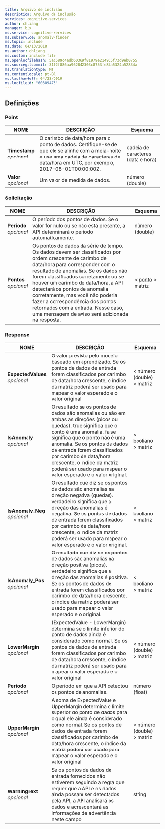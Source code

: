 ```yaml
---
title: Arquivo de inclusão
description: Arquivo de inclusão
services: cognitive-services
author: chliang
manager: bix
ms.service: cognitive-services
ms.subservice: anomaly-finder
ms.topic: include
ms.date: 04/13/2018
ms.author: chliang
ms.custom: include file
ms.openlocfilehash: 5ad589c4adb60369f81979e214935f73d9eb0755
ms.sourcegitcommit: 3102f886aa962842303c8753fe8fa5324a52834a
ms.translationtype: MT
ms.contentlocale: pt-BR
ms.lasthandoff: 04/23/2019
ms.locfileid: "60309475"
---
```

<a name="definitions"></a>
## <a name="definitions"></a>Definições

<a name="point"></a>
### <a name="point"></a>Point

|NOME|DESCRIÇÃO|Esquema|
|---|---|---|
|**Timestamp**  <br>*opcional*|O carimbo de data/hora para o ponto de dados. Certifique-se de que ele se alinhe com a meia-noite e use uma cadeia de caracteres de data/hora em UTC, por exemplo, 2017-08-01T00:00:00Z.|cadeia de caracteres (data e hora)|
|**Valor**  <br>*opcional*|Um valor de medida de dados.|número (double)|


<a name="request"></a>
### <a name="request"></a>Solicitação

|NOME|DESCRIÇÃO|Esquema|
|---|---|---|
|**Período**  <br>*opcional*|O período dos pontos de dados. Se o valor for nulo ou se não está presente, a API determinará o período automaticamente.|número (double)|
|**Pontos**  <br>*opcional*|Os pontos de dados da série de tempo. Os dados devem ser classificados por ordem crescente de carimbo de data/hora para corresponder com o resultado de anomalias. Se os dados não forem classificados corretamente ou se houver um carimbo de data/hora, a API detectará os pontos de anomalia corretamente, mas você não poderia fazer a correspondência dos pontos retornados com a entrada. Nesse caso, uma mensagem de aviso será adicionada na resposta.|< [ponto](#point) > matriz|


<a name="response"></a>
### <a name="response"></a>Response

|NOME|DESCRIÇÃO|Esquema|
|---|---|---|
|**ExpectedValues**  <br>*opcional*|O valor previsto pelo modelo baseado em aprendizado. Se os pontos de dados de entrada forem classificados por carimbo de data/hora crescente, o índice da matriz poderá ser usado para mapear o valor esperado e o valor original.|< número (double) > matriz|
|**IsAnomaly**  <br>*opcional*|O resultado se os pontos de dados são anomalias ou não em ambas as direções (picos ou quedas). true significa que o ponto é uma anomalia, false significa que o ponto não é uma anomalia. Se os pontos de dados de entrada forem classificados por carimbo de data/hora crescente, o índice da matriz poderá ser usado para mapear o valor esperado e o valor original.|< booliano > matriz|
|**IsAnomaly_Neg**  <br>*opcional*|O resultado que diz se os pontos de dados são anomalias na direção negativa (quedas). verdadeiro significa que a direção das anomalias é negativa. Se os pontos de dados de entrada forem classificados por carimbo de data/hora crescente, o índice da matriz poderá ser usado para mapear o valor esperado e o valor original.|< booliano > matriz|
|**IsAnomaly_Pos**  <br>*opcional*|O resultado que diz se os pontos de dados são anomalias na direção positiva (picos). verdadeiro significa que a direção das anomalias é positiva. Se os pontos de dados de entrada forem classificados por carimbo de data/hora crescente, o índice da matriz poderá ser usado para mapear o valor esperado e o original.|< booliano > matriz|
|**LowerMargin**  <br>*opcional*|(ExpectedValue - LowerMargin) determina se o limite inferior do ponto de dados ainda é considerado como normal. Se os pontos de dados de entrada forem classificados por carimbo de data/hora crescente, o índice da matriz poderá ser usado para mapear o valor esperado e o valor original.|< número (double) > matriz|
|**Período**  <br>*opcional*|O período em que a API detectou os pontos de anomalias.|número (float)|
|**UpperMargin**  <br>*opcional*|A soma de ExpectedValue e UpperMargin determina o limite superior do ponto de dados para o qual ele ainda é considerado como normal. Se os pontos de dados de entrada forem classificados por carimbo de data/hora crescente, o índice da matriz poderá ser usado para mapear o valor esperado e o valor original.|< número (double) > matriz|
|**WarningText**  <br>*opcional*|Se os pontos de dados de entrada fornecidos não estiverem seguindo a regra que requer que a API e os dados ainda possam ser detectados pela API, a API analisará os dados e acrescentará as informações de advertência neste campo.|string|



